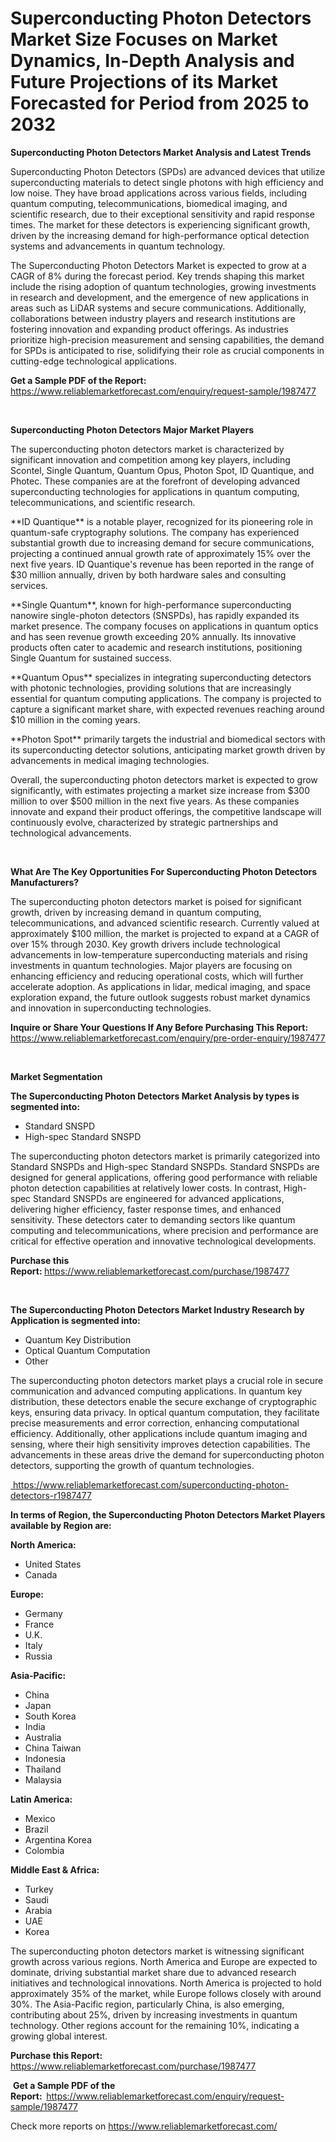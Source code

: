 <p><h1>Superconducting Photon Detectors Market Size Focuses on Market Dynamics, In-Depth Analysis and Future Projections of its Market Forecasted for Period from 2025 to 2032</h1></p><p><strong>Superconducting Photon Detectors Market Analysis and Latest Trends</strong></p>
<p><p>Superconducting Photon Detectors (SPDs) are advanced devices that utilize superconducting materials to detect single photons with high efficiency and low noise. They have broad applications across various fields, including quantum computing, telecommunications, biomedical imaging, and scientific research, due to their exceptional sensitivity and rapid response times. The market for these detectors is experiencing significant growth, driven by the increasing demand for high-performance optical detection systems and advancements in quantum technology.</p><p>The Superconducting Photon Detectors Market is expected to grow at a CAGR of 8% during the forecast period. Key trends shaping this market include the rising adoption of quantum technologies, growing investments in research and development, and the emergence of new applications in areas such as LiDAR systems and secure communications. Additionally, collaborations between industry players and research institutions are fostering innovation and expanding product offerings. As industries prioritize high-precision measurement and sensing capabilities, the demand for SPDs is anticipated to rise, solidifying their role as crucial components in cutting-edge technological applications.</p></p>
<p><strong>Get a Sample PDF of the Report:&nbsp;</strong> <a href="https://www.reliablemarketforecast.com/enquiry/request-sample/1987477?utm_campaign=2288&utm_medium=2&utm_source=Github&utm_content=ia&utm_term=02032025&utm_id=superconducting-photon-detectors">https://www.reliablemarketforecast.com/enquiry/request-sample/1987477</a></p>
<p>&nbsp;</p>
<p><strong>Superconducting Photon Detectors Major Market Players</strong></p>
<p><p>The superconducting photon detectors market is characterized by significant innovation and competition among key players, including Scontel, Single Quantum, Quantum Opus, Photon Spot, ID Quantique, and Photec. These companies are at the forefront of developing advanced superconducting technologies for applications in quantum computing, telecommunications, and scientific research.</p><p>**ID Quantique** is a notable player, recognized for its pioneering role in quantum-safe cryptography solutions. The company has experienced substantial growth due to increasing demand for secure communications, projecting a continued annual growth rate of approximately 15% over the next five years. ID Quantique's revenue has been reported in the range of $30 million annually, driven by both hardware sales and consulting services.</p><p>**Single Quantum**, known for high-performance superconducting nanowire single-photon detectors (SNSPDs), has rapidly expanded its market presence. The company focuses on applications in quantum optics and has seen revenue growth exceeding 20% annually. Its innovative products often cater to academic and research institutions, positioning Single Quantum for sustained success.</p><p>**Quantum Opus** specializes in integrating superconducting detectors with photonic technologies, providing solutions that are increasingly essential for quantum computing applications. The company is projected to capture a significant market share, with expected revenues reaching around $10 million in the coming years.</p><p>**Photon Spot** primarily targets the industrial and biomedical sectors with its superconducting detector solutions, anticipating market growth driven by advancements in medical imaging technologies.</p><p>Overall, the superconducting photon detectors market is expected to grow significantly, with estimates projecting a market size increase from $300 million to over $500 million in the next five years. As these companies innovate and expand their product offerings, the competitive landscape will continuously evolve, characterized by strategic partnerships and technological advancements.</p></p>
<p>&nbsp;</p>
<p><strong>What Are The Key Opportunities For Superconducting Photon Detectors Manufacturers?</strong></p>
<p><p>The superconducting photon detectors market is poised for significant growth, driven by increasing demand in quantum computing, telecommunications, and advanced scientific research. Currently valued at approximately $100 million, the market is projected to expand at a CAGR of over 15% through 2030. Key growth drivers include technological advancements in low-temperature superconducting materials and rising investments in quantum technologies. Major players are focusing on enhancing efficiency and reducing operational costs, which will further accelerate adoption. As applications in lidar, medical imaging, and space exploration expand, the future outlook suggests robust market dynamics and innovation in superconducting technologies.</p></p>
<p><strong>Inquire or Share Your Questions If Any Before Purchasing This Report:</strong> <a href="https://www.reliablemarketforecast.com/enquiry/pre-order-enquiry/1987477?utm_campaign=2288&utm_medium=2&utm_source=Github&utm_content=ia&utm_term=02032025&utm_id=superconducting-photon-detectors">https://www.reliablemarketforecast.com/enquiry/pre-order-enquiry/1987477</a></p>
<p>&nbsp;</p>
<p><strong>Market Segmentation</strong></p>
<p><strong>The Superconducting Photon Detectors Market Analysis by types is segmented into:</strong></p>
<p><ul><li>Standard SNSPD</li><li>High-spec Standard SNSPD</li></ul></p>
<p><p>The superconducting photon detectors market is primarily categorized into Standard SNSPDs and High-spec Standard SNSPDs. Standard SNSPDs are designed for general applications, offering good performance with reliable photon detection capabilities at relatively lower costs. In contrast, High-spec Standard SNSPDs are engineered for advanced applications, delivering higher efficiency, faster response times, and enhanced sensitivity. These detectors cater to demanding sectors like quantum computing and telecommunications, where precision and performance are critical for effective operation and innovative technological developments.</p></p>
<p><strong>Purchase this Report:&nbsp;</strong><a href="https://www.reliablemarketforecast.com/purchase/1987477?utm_campaign=2288&utm_medium=2&utm_source=Github&utm_content=ia&utm_term=02032025&utm_id=superconducting-photon-detectors">https://www.reliablemarketforecast.com/purchase/1987477</a></p>
<p>&nbsp;</p>
<p><strong>The Superconducting Photon Detectors Market Industry Research by Application is segmented into:</strong></p>
<p><ul><li>Quantum Key Distribution</li><li>Optical Quantum Computation</li><li>Other</li></ul></p>
<p><p>The superconducting photon detectors market plays a crucial role in secure communication and advanced computing applications. In quantum key distribution, these detectors enable the secure exchange of cryptographic keys, ensuring data privacy. In optical quantum computation, they facilitate precise measurements and error correction, enhancing computational efficiency. Additionally, other applications include quantum imaging and sensing, where their high sensitivity improves detection capabilities. The advancements in these areas drive the demand for superconducting photon detectors, supporting the growth of quantum technologies.</p></p>
<p><a href="https://www.reliablemarketforecast.com/superconducting-photon-detectors-r1987477?utm_campaign=2288&utm_medium=2&utm_source=Github&utm_content=ia&utm_term=02032025&utm_id=superconducting-photon-detectors">&nbsp;https://www.reliablemarketforecast.com/superconducting-photon-detectors-r1987477</a></p>
<p><strong>In terms of Region, the Superconducting Photon Detectors Market Players available by Region are:</strong></p>
<p>
    <p> <strong> North America: </strong>
        <ul>
            <li>United States</li>
            <li>Canada</li>
        </ul>
        </p> 
    <p> <strong> Europe: </strong>
        <ul>
            <li>Germany</li>
            <li>France</li>
            <li>U.K.</li>
            <li>Italy</li>
            <li>Russia</li>
        </ul>
        </p> 
    <p> <strong> Asia-Pacific: </strong>
        <ul>
            <li>China</li>
            <li>Japan</li>
            <li>South Korea</li>
            <li>India</li>
            <li>Australia</li>
            <li>China Taiwan</li>
            <li>Indonesia</li>
            <li>Thailand</li>
            <li>Malaysia</li>
        </ul>
        </p> 
    <p> <strong> Latin America: </strong>
        <ul>
            <li>Mexico</li>
            <li>Brazil</li>
            <li>Argentina Korea</li>
            <li>Colombia</li>
        </ul>
        </p> 
    <p> <strong> Middle East & Africa: </strong>
        <ul>
            <li>Turkey</li>
            <li>Saudi</li>
            <li>Arabia</li>
            <li>UAE</li>
            <li>Korea</li>
        </ul>
    </p>
    </p>
<p><p>The superconducting photon detectors market is witnessing significant growth across various regions. North America and Europe are expected to dominate, driving substantial market share due to advanced research initiatives and technological innovations. North America is projected to hold approximately 35% of the market, while Europe follows closely with around 30%. The Asia-Pacific region, particularly China, is also emerging, contributing about 25%, driven by increasing investments in quantum technology. Other regions account for the remaining 10%, indicating a growing global interest.</p></p>
<p><strong>Purchase this Report: </strong><a href="https://www.reliablemarketforecast.com/purchase/1987477?utm_campaign=2288&utm_medium=2&utm_source=Github&utm_content=ia&utm_term=02032025&utm_id=superconducting-photon-detectors">https://www.reliablemarketforecast.com/purchase/1987477</a></p>
<p>&nbsp;<strong>Get a Sample PDF of the Report:&nbsp;&nbsp;</strong><a href="https://www.reliablemarketforecast.com/enquiry/request-sample/1987477?utm_campaign=2288&utm_medium=2&utm_source=Github&utm_content=ia&utm_term=02032025&utm_id=superconducting-photon-detectors">https://www.reliablemarketforecast.com/enquiry/request-sample/1987477</a></p>
<p><strong></strong></p>
<p>Check more reports on <a href="https://www.reliablemarketforecast.com/?utm_campaign=2288&utm_medium=2&utm_source=Github&utm_content=ia&utm_term=02032025&utm_id=superconducting-photon-detectors">https://www.reliablemarketforecast.com/</a></p>